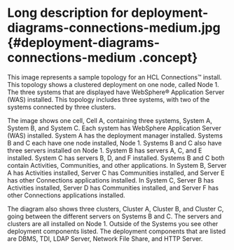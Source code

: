 # Long description for deployment-diagrams-connections-medium.jpg {#deployment-diagrams-connections-medium .concept}

This image represents a sample topology for an HCL Connections™ install. This topology shows a clustered deployment on one node, called Node 1. The three systems that are displayed have WebSphere® Application Server \(WAS\) installed. This topology includes three systems, with two of the systems connected by three clusters.

The image shows one cell, Cell A, containing three systems, System A, System B, and System C. Each system has WebSphere Application Server \(WAS\) installed. System A has the deployment manager installed. Systems B and C each have one node installed, Node 1. Systems B and C also have three servers installed on Node 1. System B has servers A, C, and E installed. System C has servers B, D, and F installed. Systems B and C both contain Activities, Communities, and other applications. In System B, Server A has Activities installed, Server C has Communities installed, and Server E has other Connections applications installed. In System C, Server B has Activities installed, Server D has Communities installed, and Server F has other Connections applications installed.

The diagram also shows three clusters, Cluster A, Cluster B, and Cluster C, going between the different servers on Systems B and C. The servers and clusters are all installed on Node 1. Outside of the Systems you see other deployment components listed. The deployment components that are listed are DBMS, TDI, LDAP Server, Network File Share, and HTTP Server.

